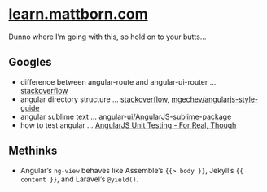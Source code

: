 
# [learn.mattborn.com](http://learn.mattborn.com)

Dunno where I’m going with this, so hold on to your butts…

## Googles

- difference between angular-route and angular-ui-router … [stackoverflow](http://stackoverflow.com/questions/21023763/difference-between-angular-route-and-angular-ui-router)
- angular directory structure … [stackoverflow](http://stackoverflow.com/questions/18542353/angularjs-folder-structure), [mgechev/angularjs-style-guide](https://github.com/mgechev/angularjs-style-guide)
- angular sublime text … [angular-ui/AngularJS-sublime-package](https://github.com/angular-ui/AngularJS-sublime-package)
- how to test angular … [AngularJS Unit Testing - For Real, Though](https://quickleft.com/blog/angularjs-unit-testing-for-real-though/)

## Methinks

- Angular’s `ng-view` behaves like Assemble’s `{{> body }}`, Jekyll’s `{{ content }}`, and Laravel’s `@yield()`.
